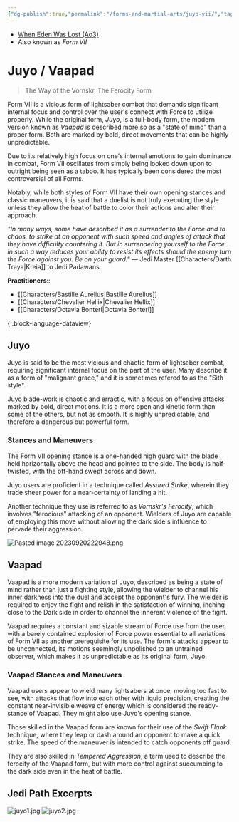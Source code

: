 ```yaml
---
{"dg-publish":true,"permalink":"/forms-and-martial-arts/juyo-vii/","tags":["form"],"noteIcon":"saber1"}
---
```


- [When Eden Was Lost (Ao3)](https://archiveofourown.org/works/19334440/chapters/45992584)
- Also known as *Form VII*
# Juyo / Vaapad
> The Way of the Vornskr, The Ferocity Form

Form VII is a vicious form of lightsaber combat that demands significant internal focus and control over the user's connect with Force to utilize properly. While the original form, *Juyo*, is a full-body form, the modern version known as *Vaapad* is described more so as a "state of mind" than a proper form. Both are marked by bold, direct movements that can be highly unpredictable.

Due to its relatively high focus on one's internal emotions to gain dominance in combat, Form VII oscillates from simply being looked down upon to outright being seen as a taboo. It has typically been considered the most controversial of all Forms.

Notably, while both styles of Form VII have their own opening stances and classic maneuvers, it is said that a duelist is not truly executing the style unless they allow the heat of battle to color their actions and alter their approach. 

*"In many ways, some have described it as a surrender to the Force and to chaos, to strike at an opponent with such speed and angles of attack that they have difficulty countering it. But in surrendering yourself to the Force in such a way reduces your ability to resist its effects should the enemy turn the Force against you. Be on your guard."* — Jedi Master [[Characters/Darth Traya\|Kreia]] to Jedi Padawans

**Practitioners**::
- [[Characters/Bastille Aurelius\|Bastille Aurelius]]
- [[Characters/Chevalier Hellix\|Chevalier Hellix]]
- [[Characters/Octavia Bonteri\|Octavia Bonteri]]

{ .block-language-dataview}
## Juyo
Juyo is said to be the most vicious and chaotic form of lightsaber combat, requiring significant internal focus on the part of the user. Many describe it as a form of "malignant grace," and it is sometimes refered to as the "Sith style". 

Juyo blade-work is chaotic and erractic, with a focus on offensive attacks marked by bold, direct motions. It is a more open and kinetic form than some of the others, but not as smooth. It is highly unpredictable, and therefore a dangerous but powerful form.
### Stances and Maneuvers
The Form VII opening stance is a one-handed high guard with the blade held horizontally above the head and pointed to the side. The body is half-twisted, with the off-hand swept across and down.

Juyo users are proficient in a technique called *Assured Strike*, wherein they trade sheer power for a near-certainty of landing a hit. 

Another technique they use is referred to as *Vornskr's Ferocity*, which involves "ferocious" attacking of an opponent. Wielders of Juyo are capable of employing this move without allowing the dark side's influence to pervade their aggression.

![Pasted image 20230920222948.png](/img/user/Photos/Pasted%20image%2020230920222948.png)
## Vaapad
Vaapad is a more modern variation of Juyo, described as being a state of mind rather than just a fighting style, allowing the wielder to channel his inner darkness into the duel and accept the opponent's fury. The wielder is required to enjoy the fight and relish in the satisfaction of winning, inching close to the Dark side in order to channel the inherent violence of the fight. 

Vaapad requires a constant and sizable stream of Force use from the user, with a barely contained explosion of Force power essential to all variations of Form VII as another prerequisite for its use. The form's attacks appear to be unconnected, its motions seemingly unpolished to an untrained observer, which makes it as unpredictable as its original form, Juyo. 
### Vaapad Stances and Maneuvers
Vaapad users appear to wield many lightsabers at once, moving too fast to see, with attacks that flow into each other with liquid precision, creating the constant near-invisible weave of energy which is considered the ready-stance of Vaapad. They might also use Juyo's opening stance. 

Those skilled in the Vaapad form are known for their use of the *Swift Flank* technique, where they leap or dash around an opponent to make a quick strike. The speed of the maneuver is intended to catch opponents off guard. 

They are also skilled in *Tempered Aggression*, a term used to describe the ferocity of the Vaapad form, but with more control against succumbing to the dark side even in the heat of battle.
## Jedi Path Excerpts
![juyo1.jpg](/img/user/Photos/juyo1.jpg)
![juyo2.jpg](/img/user/Photos/juyo2.jpg)

